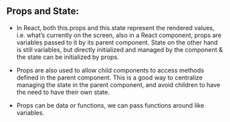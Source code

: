 ## Props and State:

- In React, both this.props and this.state represent the rendered values, i.e. what’s currently on the screen, also in a React component, props are variables passed to it by its parent component. State on the other hand is still variables, but directly initialized and managed by the component & the state can be initialized by props.

- Props are also used to allow child components to access methods defined in the parent component. This is a good way to centralize managing the state in the parent component, and avoid children to have the need to have their own state.
- Props can be data or functions, we can pass functions around like variables.
